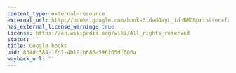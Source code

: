 ```yaml
---
content_type: external-resource
external_url: http://books.google.com/books?id=dGayL_tdnBMC&printsec=frontcover
has_external_license_warning: true
license: https://en.wikipedia.org/wiki/All_rights_reserved
status: ''
title: Google books
uid: 834dc384-1fd1-4b19-b686-596f05df606a
wayback_url: ''
---
```

